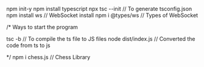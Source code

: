 
npm init-y
npm install typescript
npx tsc --init           // To generate tsconfig.json
npm install ws          //  WebSocket install
npm i @types/ws         // Types of WebSocket

/* Ways to start the program

tsc -b                  // To compile the ts file to JS files
node dist/index.js      // Converted the code from ts to js 

*/
npm i chess.js          // Chess Library


